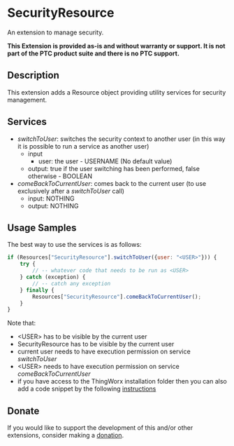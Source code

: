 # SecurityResource
An extension to manage security.

**This Extension is provided as-is and without warranty or support. It is not part of the PTC product suite and there is no PTC support.**

## Description
This extension adds a Resource object providing utility services for security management.

## Services
- *switchToUser*: switches the security context to another user (in this way it is possible to run a service as another user)
  - input
    - user: the user - USERNAME (No default value)
  - output: true if the user switching has been performed, false otherwise - BOOLEAN
- *comeBackToCurrentUser*: comes back to the current user (to use exclusively after a *switchToUser* call)
  - input: NOTHING
  - output: NOTHING

## Usage Samples
The best way to use the services is as follows:

```javascript
if (Resources["SecurityResource"].switchToUser({user: "<USER>"})) {
    try {
        // -- whatever code that needs to be run as <USER>
    } catch (exception) {
        // -- catch any exception
    } finally {
        Resources["SecurityResource"].comeBackToCurrentUser();
    }
}
```

Note that:
- \<USER\> has to be visible by the current user
- SecurityResource has to be visible by the current user
- current user needs to have execution permission on service *switchToUser*
- \<USER\> needs to have execution permission on service *comeBackToCurrentUser*
- if you have access to the ThingWorx installation folder then you can also add a code snippet by the following [instructions](https://github.com/gianpierodiblasi/SecurityResource/blob/master/HowToAddCodeSnippet.md)

## Donate
If you would like to support the development of this and/or other extensions, consider making a [donation](https://www.paypal.com/donate/?business=HCDX9BAEYDF4C&no_recurring=0&currency_code=EUR).
